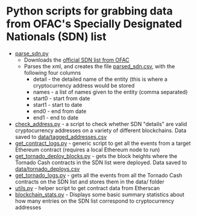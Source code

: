 # Python scripts for grabbing data from OFAC's Specially Designated Nationals (SDN) list

* [parse_sdn.py](parse_sdn.py)
   * Downloads the [official SDN list from OFAC](https://home.treasury.gov/policy-issues/financial-sanctions/specially-designated-nationals-list-data-formats-data-schemas)
   * Parses the xml, and creates the file [parsed_sdn.csv](data/parsed_sdn.csv), with the following four columns
     * detail - the detailed name of the entity (this is where a cryptocurrency address would be stored
     * names - a list of names given to the entity (comma separated)
     * start0 - start from date 
     * start1 - start to date
     * end0 - end from date
     * end1 - end to date
* [check_address.py](check_address.py) - a script to check whether SDN "details" are valid cryptocurrency addresses on a variety of different blockchains.  Data saved to [data/tagged_addresses.csv](data/tagged_addresses.csv)
* [get_contract_logs.py](get_contract_logs.py) - generic script to get all the events from a target Ethereum contract (requires a local Ethereum node to run)
* [get_tornado_deploy_blocks.py](get_tornado_deploy_blocks.py) - gets the block heights where the Tornado Cash contracts in the SDN list were deployed.  Data saved to [data/tornado_deploys.csv](data/tornado_deploys.csv)
* [get_tornado_logs.py](get_tornado_logs.py) - gets all the events from all the Tornado Cash contracts on the SDN list and stores them in the data/ folder
* [utils.py](utils.py) - helper script to get contract data from Etherscan
* [blockchain_stats.py](blockchain_stats.py) - Displays some basic summary statistics about how many entries on the SDN list correspond to cryptocurrency addresses
